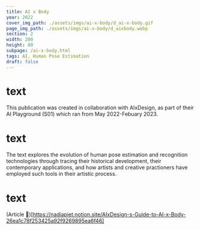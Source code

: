```yaml
---
title: AI x Body
year: 2022
cover_img_path: ./assets/imgs/ai-x-body/d_ai-x-body.gif
page_img_path: ./assets/imgs/ai-x-body/d_aixbody.webp
section: 2
width: 200
height: 80
subpage: /ai-x-body.html
tags: AI, Human Pose Estimation
draft: false
---
```

# text
This publication was created in collaboration with AIxDesign, as part of their AI Playground (S01) which ran from May 2022-Febuary 2023.
# text
The text explores the evolution of human pose estimation and recognition technologies through tracing their historical development, their contemporary applications, and how artists and creative practioners have employed such tools in their artistic process.
# text
(Article 📎)[https://nadiapiet.notion.site/AIxDesign-s-Guide-to-AI-x-Body-26ea1c78f253425a92f9269895ea6f46]





